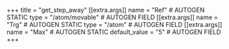 +++
title = "get_step_away"
[[extra.args]]
name = "Ref" # AUTOGEN STATIC
type = "/atom/movable" # AUTOGEN FIELD
[[extra.args]]
name = "Trg" # AUTOGEN STATIC
type = "/atom" # AUTOGEN FIELD
[[extra.args]]
name = "Max" # AUTOGEN STATIC
default_value = "5" # AUTOGEN FIELD
+++